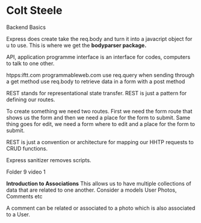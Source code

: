 # Colt Steele
Backend Basics

Express does create take the req.body and turn it into a javacript object for u to use. This is where we get the **bodyparser package.**


API, application programme interface is an interface for codes, computers to talk to one other.

htpps:iftt.com
programmableweb.com
use req.query when sending through a get method
use req.body to retrieve data in a form with a post method

REST stands for representational state transfer. 
REST is just a pattern for defining our routes.

To create something we need two routes. First we need the form route that shows us the form and then we need a place for the form to submit. Same thing goes for edit, we need a form where to edit and a place for the form to submit.

REST is just a convention or architecture for mapping our HHTP requests to CRUD functions.

Express sanitizer removes scripts.



Folder 9 video 1

**Introduction to Associations**
This allows us to have multiple collections of data that are related to one another.
Consider a models
User
Photos, Comments etc

A comment can be related or associated to a photo which is also associated to a User. 